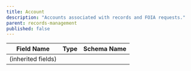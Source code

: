 ```yaml
---
title: Account
description: "Accounts associated with records and FOIA requests."
parent: records-management
published: false
---
```


| Field Name | Type | Schema Name |
|------------|------|-------------|
| (inherited fields) | | |
